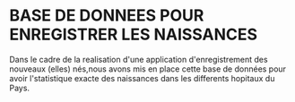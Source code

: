# BASE DE DONNEES POUR ENREGISTRER LES NAISSANCES
Dans le cadre de la realisation d'une application d'enregistrement des nouveaux (elles) nés,nous avons mis en place cette base de données pour avoir l'statistique exacte des naissances dans les differents hopitaux du Pays.
